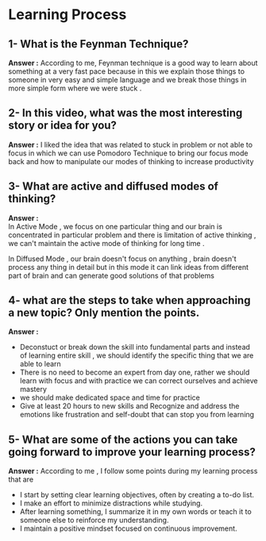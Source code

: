 # Learning Process 

## 1-  What is the Feynman Technique?

**Answer :**    According to me, Feynman technique is a good way to learn about something at a very fast pace because in this we explain those things to someone in very easy and simple language and we  break those things in more simple form  where we were stuck .

## 2- In this video, what was the most interesting story or idea for you?

**Answer :**  I liked the idea that was related to stuck in problem or not able to focus in which we can use Pomodoro Technique to bring  our focus mode back and how to manipulate our modes of thinking to increase productivity 

##  3- What are active and diffused modes of thinking?

**Answer :**   
In Active Mode , we focus on one particular thing and our brain is concentrated in particular problem  and there is limitation of active thinking , we can't maintain the active mode of thinking for long time .

In Diffused Mode , our brain doesn't focus on anything , brain doesn't process  any thing in detail but in this mode it can link ideas from different part of brain and can generate good solutions of that problems 

##  4- what are the steps to take when approaching a new topic? Only mention the points.

**Answer :**  
- Deconstuct or break down  the skill into fundamental parts and instead of learning  entire skill , we should identify the specific thing that we are able to learn 
- There is no need to become an expert from day one, rather we should learn with focus and with practice we can correct ourselves and achieve mastery
 - we should make dedicated space and time for practice
 - Give at least 20 hours to new skills and Recognize and address the emotions like frustration and self-doubt that can stop you from learning 

## 5- What are some of the actions you can take going forward to improve your learning process?
 
**Answer :**     According to me , I follow some points during my learning process that are 
 -   I start by setting clear learning objectives, often by creating a to-do list.
-   I make an effort to minimize distractions while studying.
-   After learning something, I summarize it in my own words or teach it to someone else to reinforce my understanding.
-   I maintain a positive mindset focused on continuous improvement.
